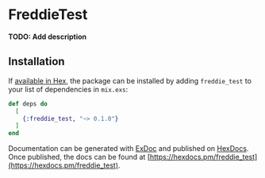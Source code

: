# FreddieTest

**TODO: Add description**

## Installation

If [available in Hex](https://hex.pm/docs/publish), the package can be installed
by adding `freddie_test` to your list of dependencies in `mix.exs`:

```elixir
def deps do
  [
    {:freddie_test, "~> 0.1.0"}
  ]
end
```

Documentation can be generated with [ExDoc](https://github.com/elixir-lang/ex_doc)
and published on [HexDocs](https://hexdocs.pm). Once published, the docs can
be found at [https://hexdocs.pm/freddie_test](https://hexdocs.pm/freddie_test).

